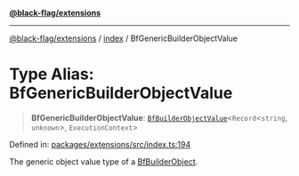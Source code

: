 [**@black-flag/extensions**][1]

---

[@black-flag/extensions][1] / [index][2] / BfGenericBuilderObjectValue

# Type Alias: BfGenericBuilderObjectValue

> **BfGenericBuilderObjectValue**: [`BfBuilderObjectValue`][3]<`Record`<`string`, `unknown`>, `ExecutionContext`>

Defined in: [packages/extensions/src/index.ts:194][4]

The generic object value type of a [BfBuilderObject][5].

[1]: ../../README.md
[2]: ../README.md
[3]: BfBuilderObjectValue.md
[4]: https://github.com/Xunnamius/black-flag/blob/1b1b5b597cf8302c1cc5affdd2e1dd9189034907/packages/extensions/src/index.ts#L194
[5]: BfBuilderObject.md
